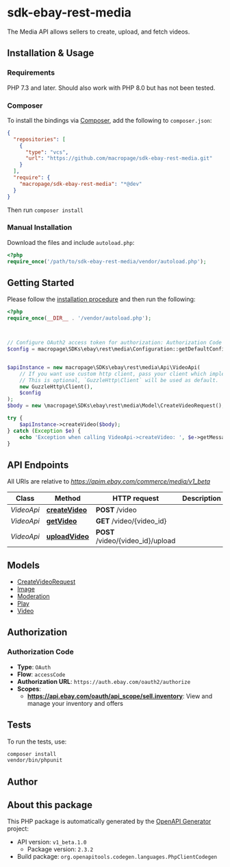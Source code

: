 # sdk-ebay-rest-media

The Media API allows sellers to create, upload, and fetch videos.


## Installation & Usage

### Requirements

PHP 7.3 and later.
Should also work with PHP 8.0 but has not been tested.

### Composer

To install the bindings via [Composer](https://getcomposer.org/), add the following to `composer.json`:

```json
{
  "repositories": [
    {
      "type": "vcs",
      "url": "https://github.com/macropage/sdk-ebay-rest-media.git"
    }
  ],
  "require": {
    "macropage/sdk-ebay-rest-media": "*@dev"
  }
}
```

Then run `composer install`

### Manual Installation

Download the files and include `autoload.php`:

```php
<?php
require_once('/path/to/sdk-ebay-rest-media/vendor/autoload.php');
```

## Getting Started

Please follow the [installation procedure](#installation--usage) and then run the following:

```php
<?php
require_once(__DIR__ . '/vendor/autoload.php');



// Configure OAuth2 access token for authorization: Authorization Code
$config = macropage\SDKs\ebay\rest\media\Configuration::getDefaultConfiguration()->setAccessToken('YOUR_ACCESS_TOKEN');


$apiInstance = new macropage\SDKs\ebay\rest\media\Api\VideoApi(
    // If you want use custom http client, pass your client which implements `GuzzleHttp\ClientInterface`.
    // This is optional, `GuzzleHttp\Client` will be used as default.
    new GuzzleHttp\Client(),
    $config
);
$body = new \macropage\SDKs\ebay\rest\media\Model\CreateVideoRequest(); // \macropage\SDKs\ebay\rest\media\Model\CreateVideoRequest

try {
    $apiInstance->createVideo($body);
} catch (Exception $e) {
    echo 'Exception when calling VideoApi->createVideo: ', $e->getMessage(), PHP_EOL;
}

```

## API Endpoints

All URIs are relative to *https://apim.ebay.com/commerce/media/v1_beta*

Class | Method | HTTP request | Description
------------ | ------------- | ------------- | -------------
*VideoApi* | [**createVideo**](docs/Api/VideoApi.md#createvideo) | **POST** /video | 
*VideoApi* | [**getVideo**](docs/Api/VideoApi.md#getvideo) | **GET** /video/{video_id} | 
*VideoApi* | [**uploadVideo**](docs/Api/VideoApi.md#uploadvideo) | **POST** /video/{video_id}/upload | 

## Models

- [CreateVideoRequest](docs/Model/CreateVideoRequest.md)
- [Image](docs/Model/Image.md)
- [Moderation](docs/Model/Moderation.md)
- [Play](docs/Model/Play.md)
- [Video](docs/Model/Video.md)

## Authorization

### Authorization Code

- **Type**: `OAuth`
- **Flow**: `accessCode`
- **Authorization URL**: `https://auth.ebay.com/oauth2/authorize`
- **Scopes**: 
    - **https://api.ebay.com/oauth/api_scope/sell.inventory**: View and manage your inventory and offers

## Tests

To run the tests, use:

```bash
composer install
vendor/bin/phpunit
```

## Author



## About this package

This PHP package is automatically generated by the [OpenAPI Generator](https://openapi-generator.tech) project:

- API version: `v1_beta.1.0`
    - Package version: `2.3.2`
- Build package: `org.openapitools.codegen.languages.PhpClientCodegen`

